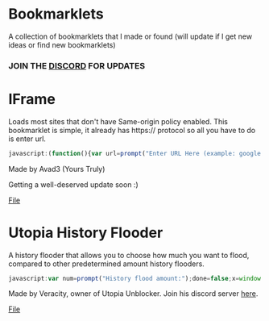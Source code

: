 # Bookmarklets
A collection of bookmarklets that I made or found (will update if I get new ideas or find new bookmarklets)
### JOIN THE [DISCORD](https://discord.gg/q2xket8tte) FOR UPDATES

# IFrame
Loads most sites that don't have Same-origin policy enabled.
This bookmarklet is simple, it already has https:// protocol so all you have to do is enter url.
```js
javascript:(function(){var url=prompt("Enter URL Here (example: google.com)");if(url==null){alert('No URL Entered!')}else{document.body.innerHTML='<iframe src="https://' + url + '" style="position:fixed;top:0;bottom:0;left:0;right:0;width:100%;height:100%;border:none;margin:0;padding:0;z-index:999999;">Your browser does not support iframes</iframe>';alert('URL Loaded!');}}())
```
Made by Avad3 (Yours Truly)

Getting a well-deserved update soon :)

[File](/iframe.js)
# Utopia History Flooder
A history flooder that allows you to choose how much you want to flood, compared to other predetermined amount history flooders.
```js
javascript:var num=prompt("History flood amount:");done=false;x=window.location.href;for (var i=1; i<=num; i++){history.pushState(0, 0, i==num?x:i.toString());if(i==num){done=true}}if(done===true){alert("History flood successful! "+window.location.href+" now appears in your history "+num+(num==1?" time.":" times. (Made by Utopia Unblocker)"))}
```
Made by Veracity, owner of Utopia Unblocker. Join his discord server [here](https://discord.gg/qy4nXgUcn9).

[File](/utopiaflooder.js)
